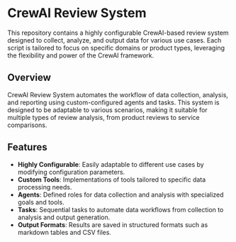 # CrewAI Review System

This repository contains a highly configurable CrewAI-based review system designed to collect, analyze, and output data for various use cases. Each script is tailored to focus on specific domains or product types, leveraging the flexibility and power of the CrewAI framework.

## Overview

CrewAI Review System automates the workflow of data collection, analysis, and reporting using custom-configured agents and tasks. This system is designed to be adaptable to various scenarios, making it suitable for multiple types of review analysis, from product reviews to service comparisons.

## Features

- **Highly Configurable**: Easily adaptable to different use cases by modifying configuration parameters.
- **Custom Tools**: Implementations of tools tailored to specific data processing needs.
- **Agents**: Defined roles for data collection and analysis with specialized goals and tools.
- **Tasks**: Sequential tasks to automate data workflows from collection to analysis and output generation.
- **Output Formats**: Results are saved in structured formats such as markdown tables and CSV files.
